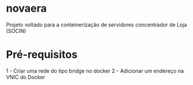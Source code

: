 # novaera

Projeto voltado para a conteinerização de servidores concentrador de Loja (SOCIN)

# Pré-requisitos
1 - Criar uma rede do tipo bridge no docker
2 - Adicionar um endereço na VNIC do Docker
